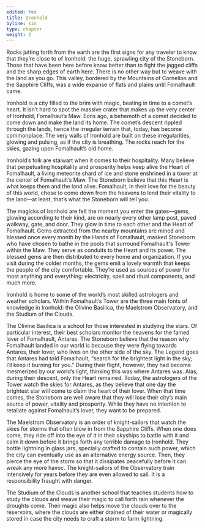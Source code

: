 ```yaml
---
edited: Yes
title: Ironhold
byline: sin
type: chapter
weight: 2
---
```


Rocks jutting forth from the earth are the first signs for any traveler to know that they’re close to of Ironhold: the huge, sprawling city of the Stoneborn. Those that have been here before know better than to fight the jagged cliffs and the sharp edges of earth here. There is no other way but to weave with the land as you go. This valley, bordered by the Mountains of Cornelion and the Sapphire Cliffs, was a wide expanse of flats and plains until Fomalhault came.

Ironhold is a city filled to the brim with magic, beating in time to a comet’s heart. It isn’t hard to spot the massive crater that makes up the very center of Ironhold, Fomalhaut’s Maw. Eons ago, a behemoth of a comet decided to come down and make the land its home. The comet’s descent rippled through the lands, hence the irregular terrain that, today, has become commonplace. The very walls of Ironhold are built on these irregularities, glowing and pulsing, as if the city is breathing. The rocks reach for the skies, gazing upon Fomalhault’s old home.

Ironhold’s folk are stalwart when it comes to their hospitality. Many believe that perpetuating hospitality and prosperity helps keep alive the Heart of Fomalhault, a living meteorite shard of ice and stone enshrined in a tower at the center of Fomalhault’s Maw. The Stoneborn believe that this Heart is what keeps them and the land alive. Fomalhault, in their love for the beauty of this world, chose to come down from the heavens to lend their vitality to the land—at least, that’s what the Stoneborn will tell you.

The magicks of Ironhold are felt the moment you enter the gates—gems, glowing according to their kind, are on nearly every other lamp post, paved walkway, gate, and door. They glow in time to each other and the Heart of Fomalhault. Gems extracted from the nearby mountains are mined and blessed once every month by the Hands of Fomalhault, masked Stoneborn who have chosen to bathe in the pools that surround Fomalhault's Tower within the Maw. They serve as conduits to the Heart and its power. The blessed gems are then distributed to every home and organization. If you visit during the colder months, the gems emit a lovely warmth that keeps the people of the city comfortable. They’re used as sources of power for most anything and everything: electricity, spell and ritual components, and much more.

Ironhold is home to some of the world’s most skilled astrologers and weather scholars. Within Fomalhault’s Tower are the three main fonts of knowledge in Ironhold: the Olivine Basilica, the Maelstrom Observatory, and the Studium of the Clouds. 

The Olivine Basilica is a school for those interested in studying the stars. Of particular interest, their best scholars monitor the heavens for the famed lover of Fomalhault, Antares. The Stoneborn believe that the reason why Fomalhault landed in our world is because they were flying towards Antares, their lover, who lives on the other side of the sky. The Legend goes that Antares had told Fomalhault, “search for the brightest light in the sky; I’ll keep it burning for you.” During their flight, however, they had become mesmerized by our world’s light, thinking this was where Antares was. Alas, during their descent, only the Heart remained. Today, the astrologers of the Tower watch the skies for Antares, as they believe that one day the brightest star will come to claim the heart of their lover. When that time comes, the Stoneborn are well aware that they will lose their city’s main source of power, vitality and prosperity. While they have no intention to retaliate against Fomalhault’s lover, they want to be prepared. 

The Maelstrom Observatory is an order of knight-sailors that watch the skies for storms that often blow in from the Sapphire Cliffs. When one does come, they ride off into the eye of it in their skyships to battle with it and calm it down before it brings forth any terrible damage to Ironhold. They bottle lightning in glass jars, specially crafted to contain such power, which the city can eventually use as an alternative energy source. Then, they pierce the eye of the storm so that it dissipates peacefully before it can wreak any more havoc. The knight-sailors of the Observatory train intensively for years before they are even allowed to sail. It is a responsibility fraught with danger.

The Studium of the Clouds is another school that teaches students how to study the clouds and weave their magic to call forth rain whenever the droughts come. Their magic also helps move the clouds over to the reservoirs, where the clouds are either drained of their water or magically stored in case the city needs to craft a storm to farm lightning. 
